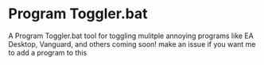 # Program Toggler.bat
A Program Toggler.bat tool for toggling mulitple annoying programs like EA Desktop, Vanguard, and others coming soon! make an issue if you want me to add a program to this
